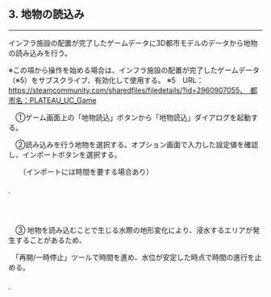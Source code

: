 ## 3. 地物の読込み

------

インフラ施設の配置が完了したゲームデータに3D都市モデルのデータから地物の読み込みを行う。

※この項から操作を始める場合は、インフラ施設の配置が完了したゲームデータ（※5）をサブスクライブ、有効化して使用する。
 ※5　URL： https://steamcommunity.com/sharedfiles/filedetails/?id=2960907055、　都市名：PLATEAU_UC_Game

　①ゲーム画面上の「地物読込」ボタンから「地物読込」ダイアログを起動する。

　②読み込みを行う地物を選択する。オプション画面で入力した設定値を確認し、インポートボタンを選択する。

　　（インポートには時間を要する場合あり）

<br><img src="../resources/userMan/3-3-1.png" style="zoom: 23%;" />

<br><br>

　③ 地物を読み込むことで生じる水際の地形変化により、浸水するエリアが発生することがあるため、

　「再開/一時停止」ツールで時間を進め、水位が安定した時点で時間の進行を止める。

<br><img src="../resources/userMan/3-3-2.png" style="zoom: 25%;" />

<br><br>
